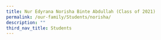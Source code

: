 ```yaml
---
title: Nur Edyrana Norisha Binte Abdullah (Class of 2021)
permalink: /our-family/Students/norisha/
description: ""
third_nav_title: Students
---
```

